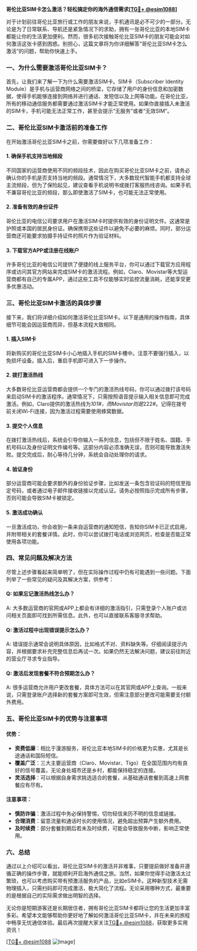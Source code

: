 **哥伦比亚SIM卡怎么激活？轻松搞定你的海外通信需求[[TG💪+ @esim1088](https://t.me/s/esim1088)]**

对于计划前往哥伦比亚旅行或工作的朋友来说，手机通讯是必不可少的一部分。无论是为了日常联系、导航还是紧急情况下的求助，拥有一张哥伦比亚的本地SIM卡都能让你的生活更加便利。然而，很多初次接触哥伦比亚SIM卡的朋友可能会对如何激活这张卡感到困惑。别担心，这篇文章将为你详细解答“哥伦比亚SIM卡怎么激活”的问题，帮助你快速上手。

### 一、为什么需要激活哥伦比亚SIM卡？

首先，让我们来了解一下为什么需要激活SIM卡。SIM卡（Subscriber Identity Module）是手机与运营商网络之间的桥梁，它存储了用户的身份信息和加密数据，使得手机能够连接到网络并进行通话、发短信以及上网等功能。在哥伦比亚，所有的移动通信服务都需要通过激活SIM卡才能正常使用。如果你直接插入未激活的SIM卡，手机可能无法正常工作，甚至会提示“无服务”或者“无效SIM”。

### 二、哥伦比亚SIM卡激活前的准备工作

在开始激活哥伦比亚SIM卡之前，你需要做好以下几项准备工作：

#### 1. 确保手机支持当地频段
不同国家的运营商使用不同的频段技术，因此在购买哥伦比亚SIM卡之前，请务必确认你的手机是否支持当地的频段。通常情况下，大多数现代智能手机都支持全球主流频段，但为了保险起见，建议查看手机说明书或拨打客服热线咨询。如果手机不兼容哥伦比亚的频段，那么即使激活了SIM卡，也可能无法正常使用。

#### 2. 准备有效的身份证件
哥伦比亚的电信公司要求用户在激活SIM卡时提供有效的身份证明文件。这通常是护照或本国的居民身份证。确保携带这些证件以避免不必要的麻烦。同时，部分运营商还可能要求拍摄手持证件的照片作为验证材料。

#### 3. 下载官方APP或注册在线账户
许多哥伦比亚的电信公司提供了便捷的线上服务平台，你可以通过下载官方应用程序或访问其官方网站来完成SIM卡的激活流程。例如，Claro、Movistar等大型运营商都有自己的专属APP，通过这些工具不仅能够实时监控流量消耗，还能享受更多优惠活动。

### 三、哥伦比亚SIM卡激活的具体步骤

接下来，我们将详细介绍如何激活哥伦比亚SIM卡。以下是通用的操作指南，具体细节可能会因运营商而异，但基本流程大致相同。

#### 1. 插入SIM卡
将新购买的哥伦比亚SIM卡小心地插入手机的SIM卡槽中。注意不要强行插入，以免损坏设备。插入后，重启手机即可进入下一步操作。

#### 2. 拨打激活热线
大多数哥伦比亚运营商都会提供一个专门的激活热线号码，你可以通过拨打该号码来启动SIM卡的激活程序。通常情况下，只需按照语音提示输入相关信息即可完成激活。例如，Claro提供的激活热线为*101#，而Movistar则是*222#。记得在拨号前关闭Wi-Fi连接，因为激活过程需要使用蜂窝数据。

#### 3. 提交个人信息
在拨打激活热线后，系统会引导你输入一系列信息，包括但不限于姓名、国籍、手机号码以及身份证明文件编号等。这部分内容必须准确无误，否则可能导致激活失败。提交完成后，耐心等待几分钟，系统会自动处理你的请求。

#### 4. 验证身份
部分运营商可能会要求额外的身份验证步骤，比如发送一条包含验证码的短信至指定号码，或者通过电子邮件接收链接以完成认证。请务必按照指示完成所有步骤，否则可能会导致SIM卡被锁定。

#### 5. 激活成功确认
一旦激活成功，你会收到一条来自运营商的通知短信，告知你SIM卡已正式启用，并附带相关的套餐详情。此时，你可以尝试拨打电话或浏览网页，检查是否能正常使用各项功能。

### 四、常见问题及解决方法

尽管上述步骤看起来简单明了，但在实际操作过程中仍有可能遇到一些问题。下面列举了一些常见的疑问及其解决方案，供参考：

#### Q: 如果忘记激活热线怎么办？
A: 大多数运营商的官网或APP上都会有详细的激活指引，只需登录个人账户或访问相关页面即可找到所需信息。此外，也可以直接联系客服寻求帮助。

#### Q: 激活过程中出现错误提示怎么办？
A: 错误提示通常会说明具体原因，比如格式不对、资料缺失等。仔细阅读提示内容，并根据要求补充完整信息后再试一次。如果仍然无法解决问题，建议前往附近的营业厅寻求专业指导。

#### Q: 激活后发现套餐不符合预期怎么办？
A: 很多运营商允许用户更改套餐，具体方法可以在其官网或APP上查询。一般来说，只需登录账户选择新的套餐方案即可生效，但需注意部分更改可能需要支付额外费用。

### 五、哥伦比亚SIM卡的优势与注意事项

#### 优势：
- **资费低廉**：相比于漫游服务，哥伦比亚本地SIM卡的价格更为实惠，尤其是长途通话和国际短信。
- **覆盖广泛**：三大主要运营商（Claro、Movistar、Tigo）在全国范围内均有良好的信号覆盖，无论身处城市还是乡村，都能保持稳定的连接。
- **灵活选择**：可以根据自身需求挑选适合的套餐，从基础通话套餐到高速上网套餐应有尽有。

#### 注意事项：
- **慎防诈骗**：激活过程中务必保持警惕，切勿轻信来历不明的信息或链接。
- **合理消费**：留意流量和通话时长的使用情况，避免超出预算产生额外费用。
- **及时续费**：部分套餐到期后若未及时续费，可能会导致服务中断，影响正常使用。

### 六、总结

通过以上介绍可以看出，哥伦比亚SIM卡的激活并非难事，只要提前做好准备并遵循正确的操作步骤，就能顺利开启海外通信之旅。当然，如果你觉得手动激活太过繁琐，也可以考虑购买带有预激活服务的产品，比如eSIM卡。这种新型技术无需物理插入，只需扫码即可完成激活，极大简化了流程。无论采用哪种方式，最重要的是根据自己的实际需求做出明智的选择。

无论你是短期游客还是长期居住者，拥有哥伦比亚SIM卡都将让您的生活更加丰富多彩。希望本文能够帮助你更好地了解如何激活哥伦比亚SIM卡，并在未来的旅程中畅享无忧通信体验。最后再次提醒大家关注[TG💪+ @esim1088](https://t.me/s/esim1088)，获取更多实用资讯！

[[TG💪+ @esim1088](https://t.me/s/esim1088) ![Image](https://i.postimg.cc/4NQfJmqS/Snipaste-2025-05-13-00-14-12.png)]